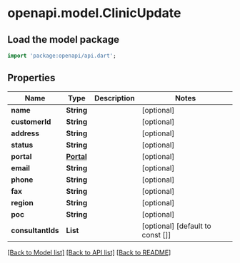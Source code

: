 # openapi.model.ClinicUpdate

## Load the model package
```dart
import 'package:openapi/api.dart';
```

## Properties
Name | Type | Description | Notes
------------ | ------------- | ------------- | -------------
**name** | **String** |  | [optional] 
**customerId** | **String** |  | [optional] 
**address** | **String** |  | [optional] 
**status** | **String** |  | [optional] 
**portal** | [**Portal**](Portal.md) |  | [optional] 
**email** | **String** |  | [optional] 
**phone** | **String** |  | [optional] 
**fax** | **String** |  | [optional] 
**region** | **String** |  | [optional] 
**poc** | **String** |  | [optional] 
**consultantIds** | **List<String>** |  | [optional] [default to const []]

[[Back to Model list]](../README.md#documentation-for-models) [[Back to API list]](../README.md#documentation-for-api-endpoints) [[Back to README]](../README.md)


